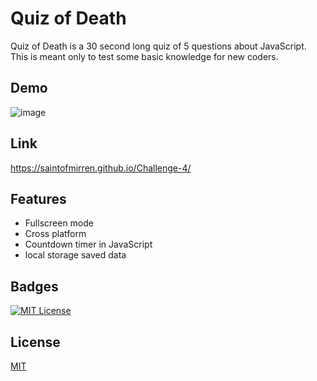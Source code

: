 # Quiz of Death

Quiz of Death is a 30 second long quiz of 5 questions about JavaScript. This is meant only to test some basic knowledge for new coders.

## Demo

![image](https://user-images.githubusercontent.com/10481532/219970927-cba92c64-5f77-4837-af7b-bf2d42aca811.png)

## Link

https://saintofmirren.github.io/Challenge-4/

## Features

- Fullscreen mode
- Cross platform
- Countdown timer in JavaScript
- local storage saved data


## Badges

[![MIT License](https://img.shields.io/badge/License-MIT-green.svg)](./LICENSE)

## License

[MIT](https://choosealicense.com/licenses/mit/)